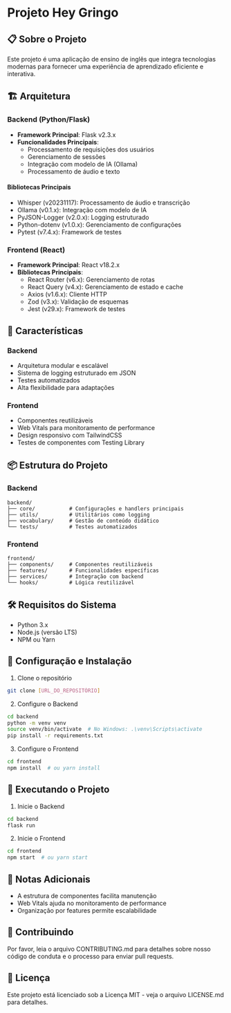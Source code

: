 # Projeto Hey Gringo

## 📋 Sobre o Projeto
Este projeto é uma aplicação de ensino de inglês que integra tecnologias modernas para fornecer uma experiência de aprendizado eficiente e interativa.

## 🏗️ Arquitetura

### Backend (Python/Flask)
- **Framework Principal**: Flask v2.3.x
- **Funcionalidades Principais**:
  - Processamento de requisições dos usuários
  - Gerenciamento de sessões
  - Integração com modelo de IA (Ollama)
  - Processamento de áudio e texto

#### Bibliotecas Principais
- Whisper (v20231117): Processamento de áudio e transcrição
- Ollama (v0.1.x): Integração com modelo de IA
- PyJSON-Logger (v2.0.x): Logging estruturado
- Python-dotenv (v1.0.x): Gerenciamento de configurações
- Pytest (v7.4.x): Framework de testes

### Frontend (React)
- **Framework Principal**: React v18.2.x
- **Bibliotecas Principais**:
  - React Router (v6.x): Gerenciamento de rotas
  - React Query (v4.x): Gerenciamento de estado e cache
  - Axios (v1.6.x): Cliente HTTP
  - Zod (v3.x): Validação de esquemas
  - Jest (v29.x): Framework de testes

## 🚀 Características

### Backend
- Arquitetura modular e escalável
- Sistema de logging estruturado em JSON
- Testes automatizados
- Alta flexibilidade para adaptações

### Frontend
- Componentes reutilizáveis
- Web Vitals para monitoramento de performance
- Design responsivo com TailwindCSS
- Testes de componentes com Testing Library

## 📦 Estrutura do Projeto

### Backend
```
backend/
├── core/           # Configurações e handlers principais
├── utils/          # Utilitários como logging
├── vocabulary/     # Gestão de conteúdo didático
└── tests/          # Testes automatizados
```

### Frontend
```
frontend/
├── components/     # Componentes reutilizáveis
├── features/       # Funcionalidades específicas
├── services/       # Integração com backend
└── hooks/          # Lógica reutilizável
```

## 🛠️ Requisitos do Sistema
- Python 3.x
- Node.js (versão LTS)
- NPM ou Yarn

## 🔧 Configuração e Instalação

1. Clone o repositório
```bash
git clone [URL_DO_REPOSITÓRIO]
```

2. Configure o Backend
```bash
cd backend
python -m venv venv
source venv/bin/activate  # No Windows: .\venv\Scripts\activate
pip install -r requirements.txt
```

3. Configure o Frontend
```bash
cd frontend
npm install  # ou yarn install
```

## 🚀 Executando o Projeto

1. Inicie o Backend
```bash
cd backend
flask run
```

2. Inicie o Frontend
```bash
cd frontend
npm start  # ou yarn start
```

## 📝 Notas Adicionais
- A estrutura de componentes facilita manutenção
- Web Vitals ajuda no monitoramento de performance
- Organização por features permite escalabilidade

## 🤝 Contribuindo
Por favor, leia o arquivo CONTRIBUTING.md para detalhes sobre nosso código de conduta e o processo para enviar pull requests.

## 📄 Licença
Este projeto está licenciado sob a Licença MIT - veja o arquivo LICENSE.md para detalhes.